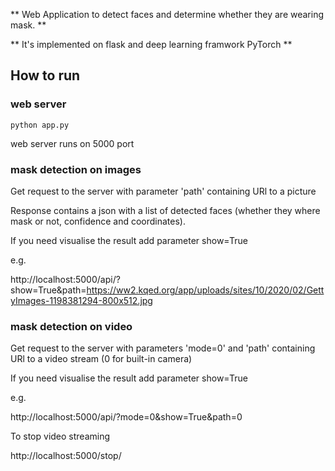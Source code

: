 ** Web Application to detect faces and determine whether they are  wearing mask. **

** It's implemented on flask and deep learning framwork PyTorch **

## How to run

### web server 
```
python app.py
```
web server runs on 5000 port

### mask detection on images

Get request to the server with parameter 'path' containing URl to a picture 

Response contains a json with a list of detected faces (whether they where mask or not, confidence and coordinates). 

If you need visualise the result add parameter show=True

e.g.

http://localhost:5000/api/?show=True&path=https://ww2.kqed.org/app/uploads/sites/10/2020/02/GettyImages-1198381294-800x512.jpg

### mask detection on video

Get request to the server with parameters 'mode=0' and 'path' containing URl to a video stream (0 for built-in camera) 

If you need visualise the result add parameter show=True

e.g.

http://localhost:5000/api/?mode=0&show=True&path=0

To stop video streaming

http://localhost:5000/stop/